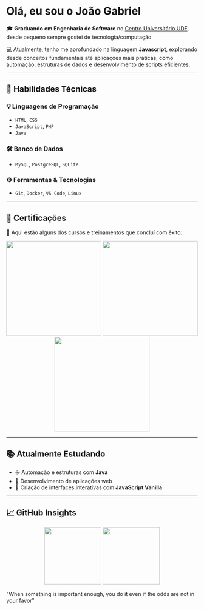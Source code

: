 #  Olá, eu sou o João Gabriel 

🎓 **Graduando em Engenharia de Software** no [Centro Universitário UDF](https://www.udf.edu.br/), desde pequeno sempre gostei de tecnologia/computação

💻 Atualmente, tenho me aprofundado na linguagem **Javascript**, explorando desde conceitos fundamentais até aplicações mais práticas, como automação, estruturas de dados e desenvolvimento de scripts eficientes.

---

## 🚀 Habilidades Técnicas

### 💡 Linguagens de Programação
- `HTML`, `CSS`
- `JavaScript`, `PHP`
- `Java`

### 🛠️ Banco de Dados
- `MySQL`, `PostgreSQL`, `SQLite`

### ⚙️ Ferramentas & Tecnologias
- `Git`, `Docker`, `VS Code`, `Linux`

---

## 🌟 Certificações

📜 Aqui estão alguns dos cursos e treinamentos que concluí com êxito:

<p align="center">
  <img src="https://github.com/user-attachments/assets/c25b5ddd-f69c-4f39-acbf-c90e35395da1" width="250" />
  <img src="https://github.com/user-attachments/assets/26035e8c-a8f2-412d-b821-dbd606dc8d30" width="250" />
  <img src="https://github.com/user-attachments/assets/fa00248a-3ec1-495a-ac04-e766163fdfe8" width="250" />
</p>

---

## 📚 Atualmente Estudando

- ☕ Automação e estruturas com **Java**
- 🔧 Desenvolvimento de aplicações web 
- 🎨 Criação de interfaces interativas com **JavaScript Vanilla**

---

## 📈 GitHub Insights

<div align="center">
  <img height="150em" src="https://github-readme-stats.vercel.app/api?username=joaogbpereira&show_icons=true&theme=radical&include_all_commits=true&count_private=true" />
  <img height="150em" src="https://github-readme-stats.vercel.app/api/top-langs/?username=joaogbpereira&layout=compact&langs_count=7&theme=radical" />
</div>

"When something is important enough, you do it even if the odds are not in your favor"
